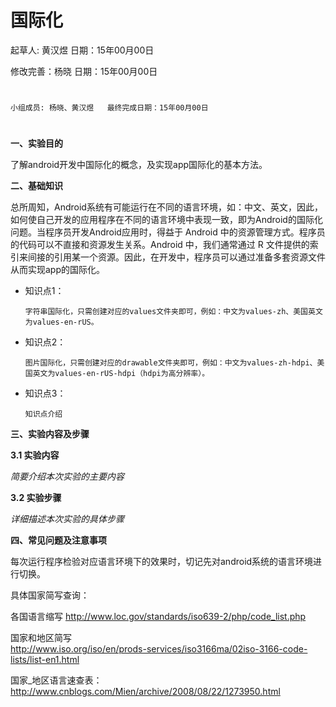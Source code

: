 # 国际化

起草人: 黄汉煜   日期：15年00月00日

修改完善：杨晓   日期：15年00月00日
# 


    小组成员: 杨晓、黄汉煜   最终完成日期：15年00月00日
# 

**一、实验目的**

了解android开发中国际化的概念，及实现app国际化的基本方法。

**二、基础知识**

总所周知，Android系统有可能运行在不同的语言环境，如：中文、英文，因此，如何使自己开发的应用程序在不同的语言环境中表现一致，即为Android的国际化问题。当程序员开发Android应用时，得益于 Android 中的资源管理方式。程序员的代码可以不直接和资源发生关系。Android 中，我们通常通过 R 文件提供的索引来间接的引用某一个资源。因此，在开发中，程序员可以通过准备多套资源文件从而实现app的国际化。
   
* 知识点1：

      字符串国际化，只需创建对应的values文件夹即可，例如：中文为values-zh、美国英文为values-en-rUS。

* 知识点2：

      图片国际化，只需创建对应的drawable文件夹即可，例如：中文为values-zh-hdpi、美国英文为values-en-rUS-hdpi（hdpi为高分辨率）。


* 知识点3：

      知识点介绍


   

**三、实验内容及步骤**

**3.1 实验内容**

*简要介绍本次实验的主要内容*

**3.2 实验步骤**

*详细描述本次实验的具体步骤*

**四、常见问题及注意事项**

每次运行程序检验对应语言环境下的效果时，切记先对android系统的语言环境进行切换。

具体国家简写查询：

各国语言缩写  http://www.loc.gov/standards/iso639-2/php/code_list.php

国家和地区简写  
http://www.iso.org/iso/en/prods-services/iso3166ma/02iso-3166-code-lists/list-en1.html

国家_地区语言速查表：http://www.cnblogs.com/Mien/archive/2008/08/22/1273950.html



